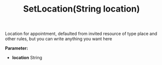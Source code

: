 ﻿---
uid: crmscript_ref_NSAppointment_SetLocation
title: SetLocation(String location)
intellisense: NSAppointment.SetLocation
keywords: NSAppointment, GetLocation
so.topic: reference
---

Location for appointment, defaulted from invited resource of type place and other rules, but you can write anything you want here

**Parameter:** 
 - **location** String

